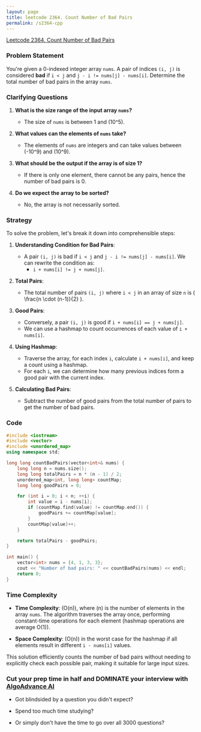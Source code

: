 ```yaml
---
layout: page
title: leetcode 2364. Count Number of Bad Pairs
permalink: /s2364-cpp
---
```

[Leetcode 2364. Count Number of Bad Pairs](https://algoadvance.github.io/algoadvance/l2364)
### Problem Statement

You're given a 0-indexed integer array `nums`. A pair of indices `(i, j)` is considered **bad** if `i < j` and `j - i != nums[j] - nums[i]`. Determine the total number of bad pairs in the array `nums`.

### Clarifying Questions

1. **What is the size range of the input array `nums`?**
   - The size of `nums` is between 1 and \(10^5\).

2. **What values can the elements of `nums` take?**
   - The elements of `nums` are integers and can take values between \(-10^9\) and \(10^9\).

3. **What should be the output if the array is of size 1?**
   - If there is only one element, there cannot be any pairs, hence the number of bad pairs is 0.

4. **Do we expect the array to be sorted?**
   - No, the array is not necessarily sorted.

### Strategy

To solve the problem, let's break it down into comprehensible steps:

1. **Understanding Condition for Bad Pairs**:
   - A pair `(i, j)` is bad if `i < j` and `j - i != nums[j] - nums[i]`. We can rewrite the condition as:
     - `i + nums[i] != j + nums[j]`.

2. **Total Pairs**:
   - The total number of pairs `(i, j)` where `i < j` in an array of size `n` is \( \frac{n \cdot (n-1)}{2} \).

3. **Good Pairs**:
   - Conversely, a pair `(i, j)` is good if `i + nums[i] == j + nums[j]`.
   - We can use a hashmap to count occurrences of each value of `i + nums[i]`.

4. **Using Hashmap**:
   - Traverse the array, for each index `i`, calculate `i + nums[i]`, and keep a count using a hashmap.
   - For each `i`, we can determine how many previous indices form a good pair with the current index.

5. **Calculating Bad Pairs**:
   - Subtract the number of good pairs from the total number of pairs to get the number of bad pairs.

### Code

```cpp
#include <iostream>
#include <vector>
#include <unordered_map>
using namespace std;

long long countBadPairs(vector<int>& nums) {
    long long n = nums.size();
    long long totalPairs = n * (n - 1) / 2;
    unordered_map<int, long long> countMap;
    long long goodPairs = 0;

    for (int i = 0; i < n; ++i) {
        int value = i - nums[i];
        if (countMap.find(value) != countMap.end()) {
            goodPairs += countMap[value];
        }
        countMap[value]++;
    }

    return totalPairs - goodPairs;
}

int main() {
    vector<int> nums = {4, 1, 3, 3};
    cout << "Number of bad pairs: " << countBadPairs(nums) << endl;
    return 0;
}
```

### Time Complexity

- **Time Complexity**: \(O(n)\), where \(n\) is the number of elements in the array `nums`. The algorithm traverses the array once, performing constant-time operations for each element (hashmap operations are average O(1)).

- **Space Complexity**: \(O(n)\) in the worst case for the hashmap if all elements result in different `i - nums[i]` values.

This solution efficiently counts the number of bad pairs without needing to explicitly check each possible pair, making it suitable for large input sizes.


### Cut your prep time in half and DOMINATE your interview with [AlgoAdvance AI](https://algoAdvance.com)

- Got blindsided by a question you didn't expect?

- Spend too much time studying?

- Or simply don't have the time to go over all 3000 questions?

